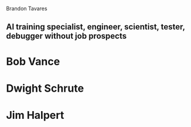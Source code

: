 Brandon Tavares
## AI training specialist, engineer, scientist, tester, debugger without job prospects

# Bob Vance

# Dwight Schrute

# Jim Halpert
